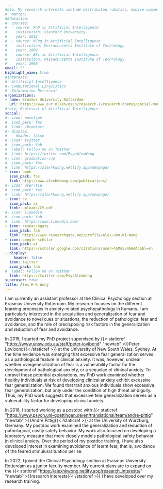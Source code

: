 ```yaml
---
#bio: My research interests include distributed robotics, mobile computing and programmable
#  matter.
#Education:
#  courses:
#  - course: PhD in Artificial Intelligence
#    institution: Stanford University
#    year: 2012
#  - course: MEng in Artificial Intelligence
#    institution: Massachusetts Institute of Technology
#    year: 2009
#  - course: BSc in Artificial Intelligence
#    institution: Massachusetts Institute of Technology
#    year: 2008
email: ""
highlight_name: true
#interests:
#- Artificial Intelligence
#- Computational Linguistics
#- Information Retrieval
organizations:
- name: Erasmus University Rotterdam
  url: https://www.eur.nl/en/essb/research-1/research-themes/social-mental-and-physical-health/emotional-disorders
#role: Professor of Artificial Intelligence
social:
#- icon: envelope
#  icon_pack: fas
#  link: /#contact
#- display:
#    header: false
#  icon: twitter
#  icon_pack: fab
#  label: Follow me on Twitter
#  link: https://twitter.com/PsycAlexWong
#- icon: graduation-cap
#  icon_pack: fas
#  link: https://alexhkwong.netlify.app/newpage/
- icon: book
  icon_pack: fas
  link: http://www.alexhkwong.com/publications/
#- icon: user-tie
#  icon_pack: fas
#  link: https://alexhkwong.netlify.app/newpage/  
- icon: cv
  icon_pack: ai
  link: uploads/CV.pdf
#- icon: linkedin
#  icon_pack: fab
#  link: https://www.linkedin.com/
- icon: researchgate
  icon_pack: fab
  link: https://www.researchgate.net/profile/Alex-Hon-Ki-Wong
- icon: google-scholar
  icon_pack: ai
  link: https://scholar.google.com/citations?user=hGM68v4AAAAJ&hl=en
- display:
    header: false
  icon: twitter
  icon_pack: fab
#  label: Follow me on Twitter
  link: https://twitter.com/PsycAlexWong  
superuser: true
title: Alex H K Wong
---
```


I am currently an assistant professor at the Clinical Psychology section at Erasmus University Rotterdam. My research focuses on the different learning processes in anxiety-related psychopathology in humans. I am particularly interested in the acquisition and generalization of fear and avoidance to novel cues or situations, the reduction of pathological fear and avoidance, and the role of predisposing risk factors in the generalization and reduction of fear and avoidance.


In 2015, I started my PhD project supervised by {{< staticref "https://www.unsw.edu.au/staff/peter-lovibond" "newtab" >}}Peter Lovibond{{< /staticref >}} at the University of New South Wales, Sydney. At the time evidence was emerging that excessive fear generalization serves as a pathological feature in clinical anxiety. It was, however, unclear whether overgeneralization of fear is a vulnerability factor for the development of pathological anxiety, or a sequelae of clinical anxiety. To unravel these potential explanations, my PhD work examined whether healthy individuals at risk of developing clinical anxiety exhibit excessive fear generalization. We found that trait anxious individuals show excessive fear generalization, but only under the condition of high threat ambiguity. Thus, my PhD work suggests that excessive fear generalization serves as a vulnerability factor for developing clinical anxiety.


In 2018, I started working as a postdoc with {{< staticref "https://www.psych.uni-goettingen.de/en/translational/team/andre-pittig" "newtab" >}}Andre Pittig{{< /staticref >}} at the University of Würzburg, Germany. My postdoc work examined the generalization and reduction of pathological, costly safety behavior. My work also focused on developing a laboratory measure that more closely models pathological safety behavior in clinical anxiety. Over the period of my postdoc training, I have also developed interest in examining avoidance of learnt fear, that is, avoidance of the feared stimulus/situation per se.


In 2022, I joined the Clinical Psychology section at Erasmus University Rotterdam as a junior faculty member. My current plans are to expand on the {{< staticref "https://alexhkwong.netlify.app/research_interests/" "newtab" >}}research interests{{< /staticref >}} I have developed over my research training.



